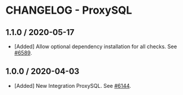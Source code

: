 # CHANGELOG - ProxySQL

## 1.1.0 / 2020-05-17

* [Added] Allow optional dependency installation for all checks. See [#6589](https://github.com/DataDog/integrations-core/pull/6589).

## 1.0.0 / 2020-04-03

* [Added] New Integration ProxySQL. See [#6144](https://github.com/DataDog/integrations-core/pull/6144).

